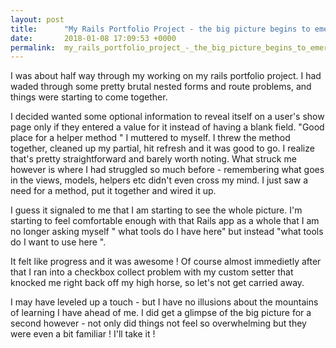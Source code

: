 ```yaml
---
layout: post
title:      "My Rails Portfolio Project - the big picture begins to emerge.. "
date:       2018-01-08 17:09:53 +0000
permalink:  my_rails_portfolio_project_-_the_big_picture_begins_to_emerge
---
```



I was about half way through my working on my rails portfolio project. I had waded through some pretty brutal nested forms and route problems, and things were starting to come together. 

I decided wanted some optional information to reveal itself on a user's show page only if they entered a value for it instead of having a blank field. 
"Good place for a helper method " I muttered to myself. I threw the method together, cleaned up my partial, hit refresh and it was good to go. 
I realize that's pretty straightforward and barely worth noting. What struck me however is where I had struggled so much before -  remembering what goes in the views, models, helpers etc  didn't even cross my mind. I just saw a need for a method, put it together and wired it up. 

I guess it signaled to me that I am starting to see the whole picture.  I'm starting to feel comfortable enough with that Rails app as a whole that I am no longer asking myself " what tools do I have here" but instead "what tools do I want to use here ".

It felt like progress and it was awesome ! 
Of course almost immedietly after that I ran into a checkbox collect problem with my custom setter that knocked me right back off my high horse, so let's not get carried away. 

I may have leveled up a touch - but I have no illusions about the mountains of learning I have ahead of me.  I did get a glimpse of the big picture for a second however -  not only did things not feel so overwhelming but they were even a bit familiar !
I'll take it !

